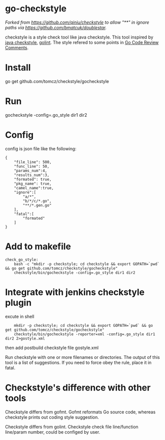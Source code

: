 go-checkstyle
=============

_Forked from https://github.com/qiniu/checkstyle to allow "\*\*" in ignore paths via https://github.com/bmatcuk/doublestar._

checkstyle is a style check tool like java checkstyle. This tool inspired by [java checkstyle](https://github.com/checkstyle/checkstyle), [golint](https://github.com/golang/lint). The style refered to some points in [Go Code Review Comments](https://code.google.com/p/go-wiki/wiki/CodeReviewComments).

# Install
  go get github.com/tomcz/checkstyle/gocheckstyle

# Run
  gocheckstyle -config=.go_style dir1 dir2

# Config 
config is json file like the following:
```
{
    "file_line": 500,
    "func_line": 50,
    "params_num":4,
    "results_num":3,
    "formated": true,
    "pkg_name": true,
    "camel_name":true,
    "ignore":[
        "a/*",
        "b/*/c/*.go",
        "**/*.gen.go"
    ],
    "fatal":[
        "formated"
    ]
}

```

# Add to makefile
```
check_go_style:
	bash -c "mkdir -p checkstyle; cd checkstyle && export GOPATH=`pwd` && go get github.com/tomcz/checkstyle/gocheckstyle"
	checkstyle/bin/gocheckstyle -config=.go_style dir1 dir2

```

# Integrate with jenkins checkstyle plugin
excute in shell
```
    mkdir -p checkstyle; cd checkstyle && export GOPATH=`pwd` && go get github.com/tomcz/checkstyle/gocheckstyle"
    checkstyle/bin/gocheckstyle -reporter=xml -config=.go_style dir1 dir2 2>gostyle.xml
```
then add postbuild checkstyle file gostyle.xml

Run checkstyle with one or more filenames or directories. The output of this tool is a list of suggestions. If you need to force obey the rule, place it in fatal.

# Checkstyle's difference with other tools
Checkstyle differs from gofmt. Gofmt reformats Go source code, whereas checkstyle prints out coding style suggestion.

Checkstyle differs from golint. Checkstyle check file line/function line/param number, could be configed by user.
